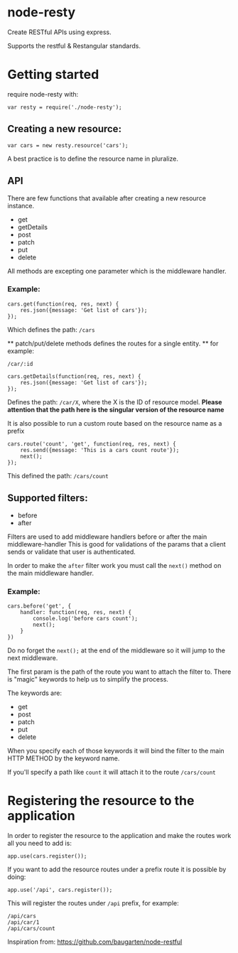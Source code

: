 node-resty
============

Create RESTful APIs using express.

Supports the restful & Restangular standards.

# Getting started

require node-resty with:

```
var resty = require('./node-resty');
```

## Creating a new resource:

```
var cars = new resty.resource('cars');
```

A best practice is to define the resource name in pluralize.

## API

There are few functions that available after creating a new resource instance.

- get
- getDetails
- post
- patch
- put
- delete

All methods are excepting one parameter which is the middleware handler.


### Example:

```
cars.get(function(req, res, next) {
    res.json({message: 'Get list of cars'});
});
```

Which defines the path: `/cars`

** patch/put/delete methods defines the routes for a single entity. **
for example:
```
/car/:id
```


```
cars.getDetails(function(req, res, next) {
    res.json({message: 'Get list of cars'});
});
```

Defines the path: `/car/X`, where the X is the ID of resource model.
**Please attention that the path here is the singular version of the resource name**

It is also possible to run a custom route based on the resource name as a prefix

```
cars.route('count', 'get', function(req, res, next) {
    res.send({message: 'This is a cars count route'});
    next();
});
```

This defined the path: `/cars/count`

## Supported filters:
 
- before
- after

Filters are used to add middleware handlers before or after the main middleware-handler
This is good for validations of the params that a client sends or validate that user is authenticated.

In order to make the `after` filter work you must call the `next()` method on the main middleware handler.

### Example:

```
cars.before('get', {
    handler: function(req, res, next) {
        console.log('before cars count');
        next();
    }
})
```

Do no forget the `next();` at the end of the middleware so it will jump to the next middleware.

The first param is the path of the route you want to attach the filter to.
There is "magic" keywords to help us to simplify the process.

The keywords are:

* get
* post
* patch
* put
* delete

When you specify each of those keywords it will bind the filter to the main HTTP METHOD
by the keyword name.

If you'll specify a path like `count` it will attach it to the route `/cars/count`

# Registering the resource to the application

In order to register the resource to the application and make the routes work
all you need to add is:

```
app.use(cars.register());
```

If you want to add the resource routes under a prefix route it is possible by doing:

```
app.use('/api', cars.register());
```

This will register the routes under `/api` prefix, for example:

```
/api/cars
/api/car/1
/api/cars/count
```

Inspiration from: https://github.com/baugarten/node-restful
